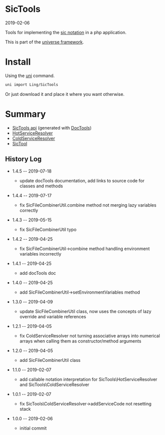 SicTools
========
2019-02-06



Tools for implementing the [sic notation](https://github.com/karayabin/universe-snapshot/blob/master/universe/Ling/NotationFan/sic.md) in a php application.


This is part of the [universe framework](https://github.com/karayabin/universe-snapshot).


Install
==========
Using the [uni](https://github.com/lingtalfi/universe-naive-importer) command.
```bash
uni import Ling/SicTools
```

Or just download it and place it where you want otherwise.





Summary
=======


- [SicTools api](https://github.com/lingtalfi/SicTools/blob/master/doc/api/Ling/SicTools.md) (generated with [DocTools](https://github.com/lingtalfi/DocTools))
- [HotServiceResolver](https://github.com/lingtalfi/SicTools/blob/master/doc/HotServiceResolver.md)
- [ColdServiceResolver](https://github.com/lingtalfi/SicTools/blob/master/doc/ColdServiceResolver.md)
- [SicTool](https://github.com/lingtalfi/SicTools/blob/master/doc/SicTool.md)









History Log
------------------

- 1.4.5 -- 2019-07-18

    - update docTools documentation, add links to source code for classes and methods
    
- 1.4.4 -- 2019-07-17

    - fix SicFileCombinerUtil.combine method not merging lazy variables correctly
    
- 1.4.3 -- 2019-05-15

    - fix SicFileCombinerUtil typo
    
- 1.4.2 -- 2019-04-25

    - fix SicFileCombinerUtil->combine method handling environment variables incorrectly
    
- 1.4.1 -- 2019-04-25

    - add docTools doc

- 1.4.0 -- 2019-04-25

    - add SicFileCombinerUtil->setEnvironmentVariables method
    
- 1.3.0 -- 2019-04-09

    - update SicFileCombinerUtil class, now uses the concepts of lazy override and variable references
    
- 1.2.1 -- 2019-04-05

    - fix ColdServiceResolver not turning associative arrays into numerical arrays when calling them as constructor/method arguments
    
- 1.2.0 -- 2019-04-05

    - add SicFileCombinerUtil class
    
- 1.1.0 -- 2019-02-07

    - add callable notation interpretation for SicTools\HotServiceResolver and SicTools\ColdServiceResolver

- 1.0.1 -- 2019-02-07

    - fix SicTools\ColdServiceResolver->addServiceCode not resetting stack

- 1.0.0 -- 2019-02-06

    - initial commit